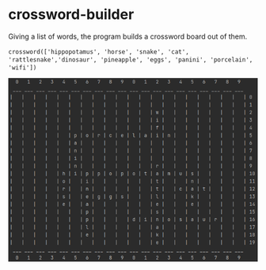 # crossword-builder
Giving a list of words, the program builds a crossword board out of them.
```
crossword(['hippopotamus', 'horse', 'snake', 'cat', 'rattlesnake','dinosaur', 'pineapple', 'eggs', 'panini', 'porcelain', 'wifi'])

```

![plot](crosswordOutput.png)
